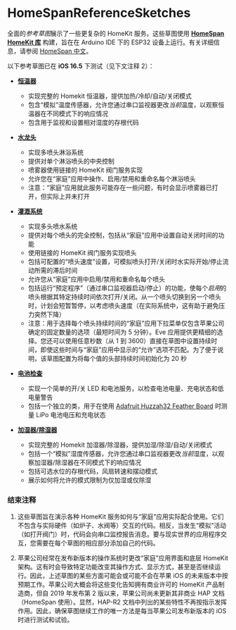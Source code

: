 # HomeSpanReferenceSketches

全面的*参考草图*展示了一些更复杂的 HomeKit 服务。这些草图使用 **[HomeSpan HomeKit 库](https://github.com/HomeSpan/HomeSpan)** 构建，旨在在 Arduino IDE 下的 ESP32 设备上运行。有关详细信息，请参阅 [HomeSpan 中文]([https://github.com/HomeSpan/HomeSpan](https://github.com/abackup/HomeSpan-Chinese/tree/master))。

以下参考草图已在 **iOS 16.5** 下测试（见下文注释 2）：

* **[恒温器](Thermostat/Thermostat.ino)**
  * 实现完整的 Homekit 恒温器，提供加热/冷却/自动/关闭模式
  * 包含“模拟”温度传感器，允许您通过串口监视器更改*当前*温度，以观察恒温器在不同模式下的响应情况
  * 包含用于监视和设置相对湿度的存根代码

* **[水龙头](Faucet/Faucet.ino)**
  * 实现多喷头淋浴系统
  * 提供对单个淋浴喷头的中央控制
  * 喷雾器使用链接的 HomeKit 阀门服务实现
  * 允许您在“家庭”应用中操作、启用/禁用和重命名每个淋浴喷头
  * 注意：“家庭”应用就此服务可能存在一些问题，有时会显示喷雾器已打开，但实际上并未打开

* **[灌溉系统](Irrigation/Irrigation.ino)**
  * 实现多头喷水系统
  * 提供对每个喷头的完全控制，包括从“家庭”应用中设置自动关闭时间的功能
  * 使用链接的 HomeKit 阀门服务实现喷头
  * 包括可配置的“喷头速度”设置，可模拟喷头打开/关闭时水实际开始/停止流动所需的滞后时间
  * 允许您从“家庭”应用中启用/禁用和重命名每个喷头
  * 包括运行“预定程序”（通过串口监视器启动/停止）的功能，使每个*启用*的喷头根据其特定持续时间依次打开/关闭。从一个喷头切换到另一个喷头时，计划会短暂暂停，以考虑喷头速度（在实际系统中，这有助于避免压力突然下降）
  * 注意：用于选择每个喷头持续时间的“家庭”应用下拉菜单仅包含苹果公司确定的固定数量的选项（最短时间为 5 分钟）。Eve 应用提供更精细的选择。您还可以使用任意秒数（从 1 到 3600）直接在草图中设置持续时间，即使这些时间与“家庭”应用中显示的“允许”选项不匹配。为了便于说明，该草图配置为将每个值的头部持续时间初始化为 20 秒

* **[电池检查](BatteryCheck/BatteryCheck.ino)**
  * 实现一个简单的开/关 LED 和电池服务，以检查电池电量、充电状态和低电量警告
  * 包括一个独立的类，用于在使用 [Adafruit Huzzah32 Feather Board](https://www.adafruit.com/product/3405) 时测量 LiPo 电池电压和充电状态

* **[加湿器/除湿器](Humidifier-Dehydrated/Humidifier-Dehydrated.ino)**
  * 实现完整的 Homekit 加湿器/除湿器，提供加湿/除湿/自动/关闭模式
  * 包括一个“模拟”湿度传感器，允许您通过串口监视器更改*当前*湿度，以观察加湿器/除湿器在不同模式下的响应情况
  * 包括可选水位的存根代码，风扇转速和摆动模式
  * 展示如何将允许的模式限制为仅加湿或仅除湿

### 结束注释

1. 这些草图旨在演示各种 HomeKit 服务如何与“家庭”应用实际配合使用。它们不包含与实际硬件（如炉子、水阀等）交互的代码。相反，当发生“模拟”活动（如打开阀门）时，代码会向串口监控报告消息。要与现实世界的应用程序交互，您需要在每个草图的相应部分添加自己的代码。

1. 苹果公司经常在发布新版本的操作系统时更改“家庭”应用界面和底层 HomeKit 架构。这有时会导致特定功能改变其操作方式、显示方式，甚至是否继续运行。因此，上述草图的某些方面可能会或可能不会在苹果 iOS 的未来版本中按预期工作。苹果公司大概会将这些变化告知拥有商业许可的 HomeKit 产品制造商，但自 2019 年发布第 2 版以来，苹果公司尚未更新其非商业 HAP 文档（HomeSpan 使用）。显然，HAP-R2 文档中列出的某些特性不再按指示发挥作用。因此，确保草图继续工作的唯一方法是每当苹果公司发布新版本的 iOS 时进行测试和试验。
